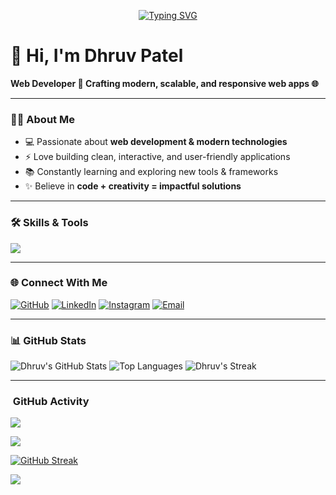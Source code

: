 <!-- Typing animation banner -->
<p align="center">
  <a href="https://github.com/PatelDhruv23">
    <img src="https://readme-typing-svg.demolab.com?font=Fira+Code&weight=600&size=26&pause=1000&center=true&vCenter=true&width=750&lines=Hi%2C+I'm+Dhruv+Patel;Web+Developer+%F0%9F%9A%80;Crafting+modern%2C+scalable%2C+responsive+web+apps+%F0%9F%8C%90;Clean+UI%2C+performant+code%2C+happy+users+%E2%9C%A8" alt="Typing SVG" />
  </a>
</p>

# 👋 Hi, I'm Dhruv Patel  
**Web Developer 🚀 Crafting modern, scalable, and responsive web apps 🌐**

---

### 👨‍💻 About Me
- 💻 Passionate about **web development & modern technologies**  
- ⚡ Love building clean, interactive, and user-friendly applications  
- 📚 Constantly learning and exploring new tools & frameworks  
- ✨ Believe in **code + creativity = impactful solutions**

---

### 🛠️ Skills & Tools
<p>
  <img src="https://skillicons.dev/icons?i=html,css,js,react,tailwind,nodejs,express,mongodb,python,java,git,github,vscode,figma" />
</p>

---

### 🌐 Connect With Me
[![GitHub](https://img.shields.io/badge/GitHub-000?style=for-the-badge&logo=github&logoColor=white)](https://github.com/PatelDhruv23)
[![LinkedIn](https://img.shields.io/badge/LinkedIn-0077B5?style=for-the-badge&logo=linkedin&logoColor=white)](https://linkedin.com/in/dhruv-patel-8063b3344)
[![Instagram](https://img.shields.io/badge/Instagram-E4405F?style=for-the-badge&logo=instagram&logoColor=white)](https://instagram.com/pateldhrruv)
[![Email](https://img.shields.io/badge/Email-D14836?style=for-the-badge&logo=gmail&logoColor=white)](mailto:dhrruv141@gmail.com)

---

### 📊 GitHub Stats
![Dhruv's GitHub Stats](https://github-readme-stats.vercel.app/api?username=PatelDhruv23&show_icons=true&theme=radical)
![Top Languages](https://github-readme-stats.vercel.app/api/top-langs/?username=PatelDhruv23&layout=compact&theme=radical)
![Dhruv's Streak](https://streak-stats.demolab.com?user=PatelDhruv23&theme=radical&hide_border=false)

---
### ​ GitHub Activity

<!-- Stats -->
![](https://github-readme-stats.vercel.app/api?username=PatelDhruv23&show_icons=true&theme=radical)

<!-- Top Languages -->
![](https://github-readme-stats.vercel.app/api/top-langs/?username=PatelDhruv23&layout=compact&theme=radical)

<!-- Contribution Streak (working endpoint) -->
[![GitHub Streak](https://github-readme-streak-stats-eight.vercel.app?user=PatelDhruv23&theme=radical)](https://git.io/streak-stats)

<!-- Summary Card (in place of trophies) -->
[![](https://github-profile-summary-cards.vercel.app/api/cards/profile-details?username=PatelDhruv23&theme=vue)](https://github.com/anuraghazra/github-readme-stats)

